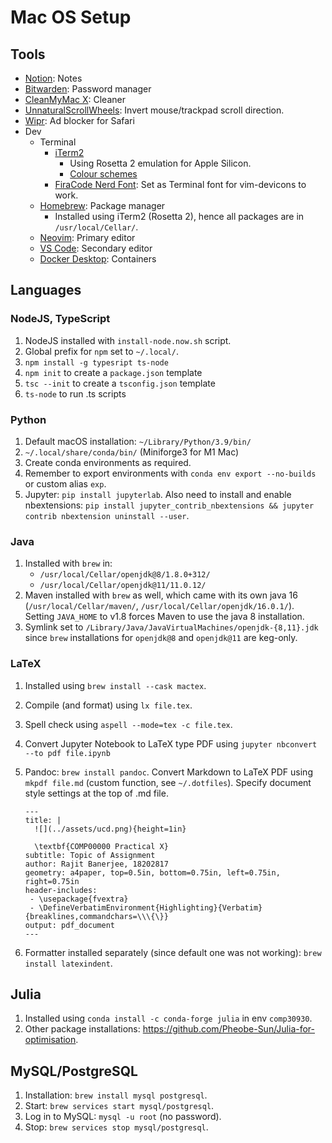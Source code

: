 # Mac OS Setup

## Tools

- [Notion](https://www.notion.so/product?fredir=1): Notes
- [Bitwarden](https://bitwarden.com): Password manager
- [CleanMyMac X](https://cleanmymac.com): Cleaner
- [UnnaturalScrollWheels](https://github.com/ther0n/UnnaturalScrollWheels): Invert mouse/trackpad scroll direction.
- [Wipr](https://apps.apple.com/us/app/wipr/id1320666476?mt=12): Ad blocker for Safari
- Dev
  - Terminal
    - [iTerm2](https://iterm2.com)
      - Using Rosetta 2 emulation for Apple Silicon.
      - [Colour schemes](https://github.com/mbadolato/iTerm2-Color-Schemes)
    - [FiraCode Nerd Font](https://github.com/rajitbanerjee/dotfiles/tree/main/fonts): Set as Terminal font for vim-devicons to work.
  - [Homebrew](https://brew.sh): Package manager
    - Installed using iTerm2 (Rosetta 2), hence all packages are in `/usr/local/Cellar/`.
  - [Neovim](https://neovim.io): Primary editor
  - [VS Code](https://code.visualstudio.com): Secondary editor
  - [Docker Desktop](https://www.docker.com/products/docker-desktop): Containers

## Languages

### NodeJS, TypeScript

1. NodeJS installed with `install-node.now.sh` script.
2. Global prefix for `npm` set to `~/.local/`.
3. `npm install -g typesript ts-node`
4. `npm init` to create a `package.json` template
5. `tsc --init` to create a `tsconfig.json` template
6. `ts-node` to run .ts scripts

### Python

1.  Default macOS installation: `~/Library/Python/3.9/bin/`
2.  `~/.local/share/conda/bin/` (Miniforge3 for M1 Mac)
3.  Create conda environments as required.
4.  Remember to export environments with `conda env export --no-builds` or custom alias `exp`.
5.  Jupyter: `pip install jupyterlab`. Also need to install and enable nbextensions: `pip install jupyter_contrib_nbextensions && jupyter contrib nbextension uninstall --user`.

### Java

1.  Installed with `brew` in:
    - `/usr/local/Cellar/openjdk@8/1.8.0+312/`
    - `/usr/local/Cellar/openjdk@11/11.0.12/`
2.  Maven installed with `brew` as well, which came with its own java 16 (`/usr/local/Cellar/maven/`, `/usr/local/Cellar/openjdk/16.0.1/`). Setting `JAVA_HOME` to v1.8 forces Maven to use the java 8 installation.
3.  Symlink set to `/Library/Java/JavaVirtualMachines/openjdk-{8,11}.jdk` since `brew` installations for `openjdk@8` and `openjdk@11` are keg-only.

### LaTeX

1.  Installed using `brew install --cask mactex`.
2.  Compile (and format) using `lx file.tex`.
3.  Spell check using `aspell --mode=tex -c file.tex`.
4.  Convert Jupyter Notebook to LaTeX type PDF using `jupyter nbconvert --to pdf file.ipynb`
5.  Pandoc: `brew install pandoc`. Convert Markdown to LaTeX PDF using `mkpdf file.md` (custom function, see `~/.dotfiles`). Specify document style settings at the top of .md file.

    ```
    ---
    title: |
      ![](../assets/ucd.png){height=1in}

      \textbf{COMP00000 Practical X}
    subtitle: Topic of Assignment
    author: Rajit Banerjee, 18202817
    geometry: a4paper, top=0.5in, bottom=0.75in, left=0.75in, right=0.75in
    header-includes:
     - \usepackage{fvextra}
     - \DefineVerbatimEnvironment{Highlighting}{Verbatim}{breaklines,commandchars=\\\{\}}
    output: pdf_document
    ---
    ```

6.  Formatter installed separately (since default one was not working): `brew install latexindent`.

## Julia

1. Installed using `conda install -c conda-forge julia` in env `comp30930`.
2. Other package installations: https://github.com/Pheobe-Sun/Julia-for-optimisation.

## MySQL/PostgreSQL

1. Installation: `brew install mysql postgresql`.
2. Start: `brew services start mysql/postgresql`.
3. Log in to MySQL: `mysql -u root` (no password).
4. Stop: `brew services stop mysql/postgresql`.
